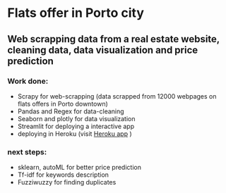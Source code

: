 # Flats offer in Porto city
## Web scrapping data from a real estate website, cleaning data, data visualization and price prediction


### Work done:

* Scrapy for web-scrapping (data scrapped from 12000 webpages on flats offers in Porto downtown)
* Pandas and Regex for data-cleaning
* Seaborn and plotly for data visualization
* Streamlit for deploying a interactive app
* deploying in Heroku (visit <a href="https://best-deals-app.herokuapp.com/">Heroku app</a> )




### next steps:


* sklearn, autoML for better price prediction
* Tf-idf for keywords description
* Fuzziwuzzy for finding duplicates
